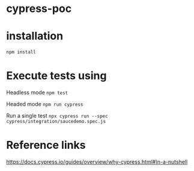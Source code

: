 # cypress-poc

# installation

`npm install`

# Execute tests using

Headless mode
`npm test`

Headed mode
`npm run cypress`

Run a single test
`npx cypress run --spec cypress/integration/saucedemo.spec.js`

# Reference links

https://docs.cypress.io/guides/overview/why-cypress.html#In-a-nutshell
